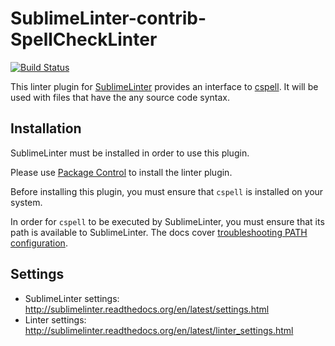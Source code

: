SublimeLinter-contrib-SpellCheckLinter
======================================

[![Build Status](https://travis-ci.org/hsghori/SublimeLinter-contrib-SpellCheckLinter.svg?branch=master)](https://travis-ci.org/hsghori/SublimeLinter-contrib-SpellCheckLinter)

This linter plugin for [SublimeLinter](https://github.com/SublimeLinter/SublimeLinter) provides an interface to [cspell](https://www.npmjs.com/package/cspell). It will be used with files that have the any source code syntax.

## Installation
SublimeLinter must be installed in order to use this plugin. 

Please use [Package Control](https://packagecontrol.io) to install the linter plugin.

Before installing this plugin, you must ensure that `cspell` is installed on your system.

In order for `cspell` to be executed by SublimeLinter, you must ensure that its path is available to SublimeLinter. The docs cover [troubleshooting PATH configuration](http://sublimelinter.readthedocs.io/en/latest/troubleshooting.html#finding-a-linter-executable).

## Settings
- SublimeLinter settings: http://sublimelinter.readthedocs.org/en/latest/settings.html
- Linter settings: http://sublimelinter.readthedocs.org/en/latest/linter_settings.html

